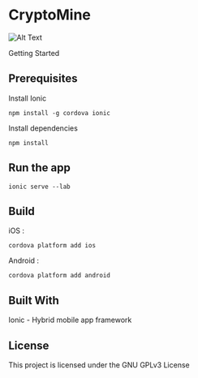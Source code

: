# CryptoMine


![Alt Text](https://im.ezgif.com/tmp/ezgif-1-4f5bbb2a42.gif)


Getting Started

## Prerequisites

Install Ionic
```
npm install -g cordova ionic
```
Install dependencies
```
npm install
```
## Run the app
```
ionic serve --lab
```
## Build
iOS :
```
cordova platform add ios
```
Android :
```
cordova platform add android
```
## Built With
Ionic - Hybrid mobile app framework

## License
This project is licensed under the GNU GPLv3 License
